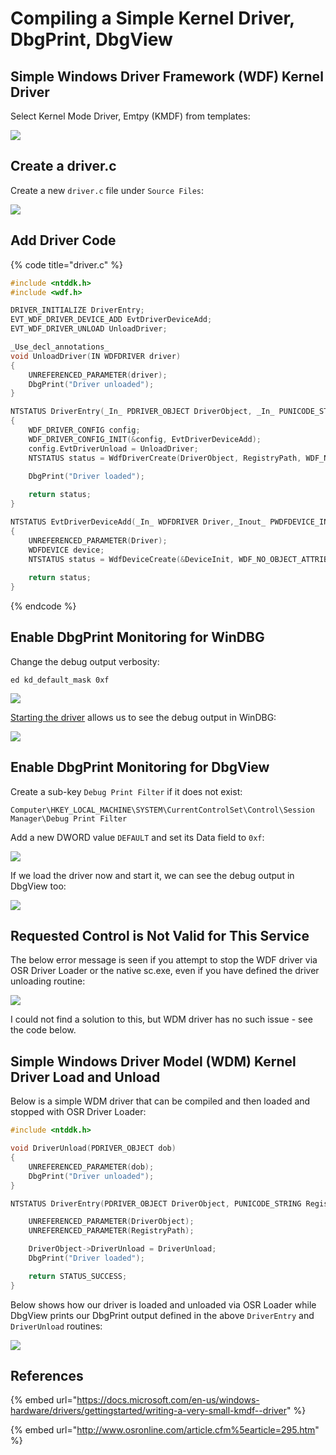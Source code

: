 # Compiling a Simple Kernel Driver, DbgPrint, DbgView

## Simple Windows Driver Framework (WDF) Kernel Driver

Select Kernel Mode Driver, Emtpy (KMDF) from templates:

![](<../../.gitbook/assets/image (500).png>)

## Create a driver.c

Create a new `driver.c` file under `Source Files`:

![](<../../.gitbook/assets/image (501).png>)

## Add Driver Code

{% code title="driver.c" %}
```c
#include <ntddk.h>
#include <wdf.h>

DRIVER_INITIALIZE DriverEntry;
EVT_WDF_DRIVER_DEVICE_ADD EvtDriverDeviceAdd;
EVT_WDF_DRIVER_UNLOAD UnloadDriver;

_Use_decl_annotations_
void UnloadDriver(IN WDFDRIVER driver)
{
    UNREFERENCED_PARAMETER(driver);
    DbgPrint("Driver unloaded");
}

NTSTATUS DriverEntry(_In_ PDRIVER_OBJECT DriverObject, _In_ PUNICODE_STRING RegistryPath)
{
    WDF_DRIVER_CONFIG config;
    WDF_DRIVER_CONFIG_INIT(&config, EvtDriverDeviceAdd);
    config.EvtDriverUnload = UnloadDriver;
    NTSTATUS status = WdfDriverCreate(DriverObject, RegistryPath, WDF_NO_OBJECT_ATTRIBUTES, &config, WDF_NO_HANDLE);
    
    DbgPrint("Driver loaded");

    return status;
}

NTSTATUS EvtDriverDeviceAdd(_In_ WDFDRIVER Driver,_Inout_ PWDFDEVICE_INIT DeviceInit)
{
    UNREFERENCED_PARAMETER(Driver);
    WDFDEVICE device;
    NTSTATUS status = WdfDeviceCreate(&DeviceInit, WDF_NO_OBJECT_ATTRIBUTES, &device);
    
    return status;
}
```
{% endcode %}

## Enable DbgPrint Monitoring for WinDBG

Change the debug output verbosity:

```
ed kd_default_mask 0xf
```

![](<../../.gitbook/assets/image (505).png>)

[Starting the driver](loading-a-windows-kernel-driver-osr-driver-loader-debugging-with-source-code.md) allows us to see the debug output in WinDBG:

![](<../../.gitbook/assets/image (506).png>)

## Enable DbgPrint Monitoring for DbgView

Create a sub-key `Debug Print Filter` if it does not exist:

```
Computer\HKEY_LOCAL_MACHINE\SYSTEM\CurrentControlSet\Control\Session Manager\Debug Print Filter
```

Add a new DWORD value `DEFAULT` and set its Data field to `0xf`:

![](<../../.gitbook/assets/image (509).png>)

If we load the driver now and start it, we can see the debug output in DbgView too:

![](<../../.gitbook/assets/image (508).png>)

## Requested Control is Not Valid for This Service

The below error message is seen if you attempt to stop the WDF driver via OSR Driver Loader or the native sc.exe, even if you have defined the driver unloading routine:

![](<../../.gitbook/assets/image (511).png>)

I could not find a solution to this, but WDM driver has no such issue - see the code below.

## Simple Windows Driver Model (WDM) Kernel Driver Load and Unload

Below is a simple WDM driver that can be compiled and then loaded and stopped with OSR Driver Loader:

```c
#include <ntddk.h>

void DriverUnload(PDRIVER_OBJECT dob)
{
	UNREFERENCED_PARAMETER(dob);
	DbgPrint("Driver unloaded");
}

NTSTATUS DriverEntry(PDRIVER_OBJECT DriverObject, PUNICODE_STRING RegistryPath) {

	UNREFERENCED_PARAMETER(DriverObject);
	UNREFERENCED_PARAMETER(RegistryPath);

	DriverObject->DriverUnload = DriverUnload;
	DbgPrint("Driver loaded");

	return STATUS_SUCCESS;
}
```

Below shows how our driver is loaded and unloaded via OSR Loader while DbgView prints our DbgPrint output defined in the above `DriverEntry` and `DriverUnload` routines:

![](<../../.gitbook/assets/image (510).png>)

## References

{% embed url="https://docs.microsoft.com/en-us/windows-hardware/drivers/gettingstarted/writing-a-very-small-kmdf--driver" %}

{% embed url="http://www.osronline.com/article.cfm%5earticle=295.htm" %}
